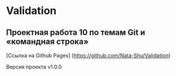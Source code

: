 # Validation
**Проектная работа 10 по темам Git и «командная строка»**
---------------------------------------------------------

[Ссылка на Github Pages] (https://github.com/Nata-Shu/Validation)

Версия проекта v1.0.0